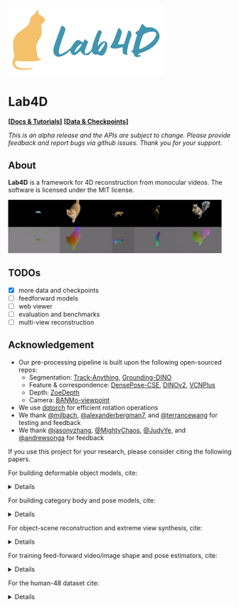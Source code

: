 <p>
  <picture>
  <img alt="logo" src="media/logo.png" width="350px" />
  </picture>
</p>

# Lab4D
**[[Docs & Tutorials](https://lab4d-org.github.io/lab4d/)]**
**[[Data & Checkpoints](https://lab4d-org.github.io/lab4d/data_models.html)]**

*This is an alpha release and the APIs are subject to change. Please provide feedback and report bugs via github issues. Thank you for your support.*

## About
**Lab4D** is a framework for 4D reconstruction from monocular videos. The software is licensed under the MIT license. 
<p>
  <picture>
  <img alt="logo" src="media/teaser.gif" width="480px" />
  </picture>
</p>


## TODOs
- [x] more data and checkpoints
- [ ] feedforward models
- [ ] web viewer
- [ ] evaluation and benchmarks
- [ ] multi-view reconstruction

## Acknowledgement
- Our pre-processing pipeline is built upon the following open-sourced repos: 
  - Segmentation: [Track-Anything](https://github.com/gaomingqi/Track-Anything), [Grounding-DINO](https://github.com/IDEA-Research/GroundingDINO)
  - Feature & correspondence: [DensePose-CSE](https://github.com/facebookresearch/detectron2/blob/cbbc1ce26473cb2a5cc8f58e8ada9ae14cb41052/projects/DensePose/doc/DENSEPOSE_CSE.md), [DINOv2](https://github.com/facebookresearch/dinov2), [VCNPlus](https://github.com/gengshan-y/rigidmask)
  - Depth: [ZoeDepth](https://github.com/isl-org/ZoeDepth)
  - Camera: [BANMo-viewpoint](https://github.com/facebookresearch/banmo)
- We use [dqtorch](https://github.com/MightyChaos/dqtorch) for efficient rotation operations
- We thank [@mjlbach](https://github.com/mjlbach), [@alexanderbergman7](https://github.com/alexanderbergman7), and [@terrancewang](https://github.com/terrancewang) for testing and feedback
- We thank [@jasonyzhang](https://github.com/jasonyzhang), [@MightyChaos](https://github.com/MightyChaos), [@JudyYe](https://github.com/JudyYe), and [@andrewsonga](https://github.com/andrewsonga) for feedback

If you use this project for your research, please consider citing the following papers. 

For building deformable object models, cite:
<details>

```
@inproceedings{yang2022banmo,
  title={BANMo: Building Animatable 3D Neural Models from Many Casual Videos},
  author={Yang, Gengshan and Vo, Minh and Neverova, Natalia and Ramanan, Deva and Vedaldi, Andrea and Joo, Hanbyul},
  booktitle = {CVPR},
  year={2022}
}  
```
</details>

For building category body and pose models, cite:
<details>

```
@inproceedings{yang2023rac,
    title={Reconstructing Animatable Categories from Videos},
    author={Yang, Gengshan and Wang, Chaoyang and Reddy, N. Dinesh and Ramanan, Deva},
    booktitle = {CVPR},
    year={2023}
} 
```
</details>

For object-scene reconstruction and extreme view synthesis, cite:
<details>

```
@article{song2023totalrecon,
  title={Total-Recon: Deformable Scene Reconstruction for Embodied View Synthesis},
  author={Song, Chonghyuk and Yang, Gengshan and Deng, Kangle and Zhu, Jun-Yan and Ramanan, Deva},
  journal={arXiv},
  year={2023}
}
```
</details>

For training feed-forward video/image shape and pose estimators, cite:
<details>

```
@inproceedings{tan2023distilling,
  title={Distilling Neural Fields for Real-Time Articulated Shape Reconstruction},
  author={Tan, Jeff and Yang, Gengshan and Ramanan, Deva},
  booktitle={CVPR},
  year={2023}
}
```
</details>

For the human-48 dataset cite:

<details>

```
@incollection{vlasic2008articulated,
  title={Articulated mesh animation from multi-view silhouettes},
  author={Vlasic, Daniel and Baran, Ilya and Matusik, Wojciech and Popovi{\'c}, Jovan},
  booktitle={Acm Siggraph 2008 papers},
  pages={1--9},
  year={2008}
}
@article{xu2018monoperfcap,
  title={Monoperfcap: Human performance capture from monocular video},
  author={Xu, Weipeng and Chatterjee, Avishek and Zollh{\"o}fer, Michael and Rhodin, Helge and Mehta, Dushyant and Seidel, Hans-Peter and Theobalt, Christian},
  journal={ACM Transactions on Graphics (ToG)},
  volume={37},
  number={2},
  pages={1--15},
  year={2018},
  publisher={ACM New York, NY, USA}
}
@inproceedings{perazzi2016benchmark,
  title={A benchmark dataset and evaluation methodology for video object segmentation},
  author={Perazzi, Federico and Pont-Tuset, Jordi and McWilliams, Brian and Van Gool, Luc and Gross, Markus and Sorkine-Hornung, Alexander},
  booktitle={Proceedings of the IEEE conference on computer vision and pattern recognition},
  pages={724--732},
  year={2016}
}
```
</details>
